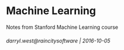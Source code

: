 # Machine Learning
Notes from Stanford Machine Learning course

###### darryl.west@raincitysoftware | 2016-10-05
